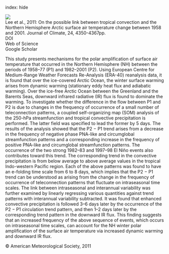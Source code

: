 index: hide

<div class="Citation">
    <div class="Citation-thumb CitationThumb-linked"  data-href="https://doi.org/10.1175/2011jcli4003.1">
      <img src="https://static.claimspace.cloud/climate-study-static/refs/thumbs/12/Lee_et_al_2011-thumb.png" />
    </div>

  <div class="Citation-body">
    <div class="Citation-text">Lee et al., 2011: On the possible link between tropical convection and the Northern Hemisphere Arctic surface air temperature change between 1958 and 2001. <span class="Article-journal">Journal of Climate, </span><span class="Article-volume">24, </span>4350-4367pp.</div>
    <div class="Citation-links">
      <div class="CitationLink" data-href="https://doi.org/10.1175/2011jcli4003.1">
        <div class="CitationLink-icon CitationLink-Doi"></div>
        <div class="CitationLink-text">DOI</div>
      </div>
      <div class="CitationLink" data-href="http://cel.webofknowledge.com/InboundService.do?customersID=atyponcel&smartRedirect=yes&mode=FullRecord&IsProductCode=Yes&product=CEL&Init=Yes&Func=Frame&action=retrieve&SrcApp=literatum&SrcAuth=atyponcel&SID=7CNc3cIRaBKjGbSujFM&UT=WOS:000294490600009">
        <div class="CitationLink-icon CitationLink-Isi"></div>
        <div class="CitationLink-text">Web of Science</div>
      </div>
      <div class="CitationLink" data-href="https://scholar.google.com/scholar?q=10.1175/2011jcli4003.1">
        <div class="CitationLink-icon CitationLink-Scholar"></div>
        <div class="CitationLink-text">Google Scholar</div>
      </div>
    </div>
  </div>
</div>

This study presents mechanisms for the polar amplification of surface air temperature that occurred in the Northern Hemisphere (NH) between the periods of 1958–77 (P1) and 1982–2001 (P2). Using European Centre for Medium-Range Weather Forecasts Re-Analysis (ERA-40) reanalysis data, it is found that over the ice-covered Arctic Ocean, the winter surface warming arises from dynamic warming (stationary eddy heat flux and adiabatic warming). Over the ice-free Arctic Ocean between the Greenland and the Barents Seas, downward infrared radiative (IR) flux is found to dominate the warming. To investigate whether the difference in the flow between P1 and P2 is due to changes in the frequency of occurrence of a small number of teleconnection patterns, a coupled self-organizing map (SOM) analysis of the 250-hPa streamfunction and tropical convective precipitation is performed. The latter field was specified to lead the former by 5 days. The results of the analysis showed that the P2 − P1 trend arises from a decrease in the frequency of negative phase PNA-like and circumglobal streamfunction patterns and a corresponding increase in the frequency of positive PNA-like and circumglobal streamfunction patterns. The occurrence of the two strong 1982–83 and 1997–98 El Niño events also contributes toward this trend. The corresponding trend in the convective precipitation is from below average to above average values in the tropical Indo-western Pacific region. Each of the above patterns was found to have an e-folding time scale from 6 to 8 days, which implies that the P2 − P1 trend can be understood as arising from the change in the frequency of occurrence of teleconnection patterns that fluctuate on intraseasonal time scales. The link between intraseasonal and interannual variability was further examined by linearly regressing various quantities against trend patterns with interannual variability subtracted. It was found that enhanced convective precipitation is followed 3–6 days later by the occurrence of the P2 − P1 circulation trend pattern, and then 1–2 days later by the corresponding trend pattern in the downward IR flux. This finding suggests that an increased frequency of the above sequence of events, which occurs on intraseasonal time scales, can account for the NH winter polar amplification of the surface air temperature via increased dynamic warming and downward IR flux.

<div class="Citation-copy">
&copy; American Meteorological Society, 2011
</div>